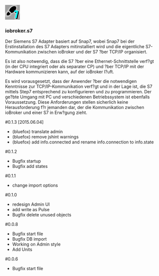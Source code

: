 ![Logo](admin/S7.png)
### iobroker.s7

Der Siemens S7 Adapter basiert auf Snap7, wobei Snap7 bei der Erstinstallation des S7 Adapters mitinstalliert wird und die eigentliche S7-Kommunikation zwischen ioBroker und der S7 ?ber TCP/IP organisiert.

Es ist also notwendig, dass die S7 ?ber eine Ethernet-Schnittstelle verf?gt (in der CPU integriert oder als separater CP) und ?ber TCP/IP mit der Hardware kommunizieren kann, auf der ioBroker l?uft.

Es wird vorausgesetzt, dass der Anwender ?ber die notwendigen Kenntnisse zur TCP/IP-Kommunikation verf?gt und in der Lage ist, die S7 mittels Step7 entsprechend zu konfigurieren und zu programmieren. Der ge?bte Umgang mit PC und verschiedenen Betriebssystem ist ebenfalls Voraussetzung. Diese Anforderungen stellen sicherlich keine Herausforderung f?r jemanden dar, der die Kommunikation zwischen ioBroker und einer S7 in Erw?gung zieht.

#0.1.3 [2015.06.04]
* (bluefox) translate admin
* (bluefox) remove jshint warnings
* (bluefox) add info.connected and rename info.connection to info.state

#0.1.2
* Bugfix startup
* Bugfix add states

#0.1.1
* change import options

#0.1.0
* redesign Admin UI
* add write as Pulse
* Bugfix delete unused objects

#0.0.8
* Bugfix start file
* Bugfix DB import
* Working on Admin style
* Add Units

#0.0.6
* Bugfix start file